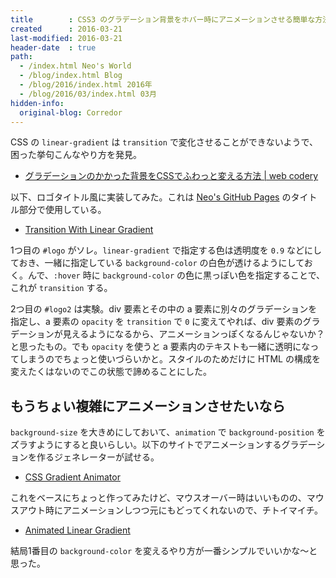 ```yaml
---
title        : CSS3 のグラデーション背景をホバー時にアニメーションさせる簡単な方法
created      : 2016-03-21
last-modified: 2016-03-21
header-date  : true
path:
  - /index.html Neo's World
  - /blog/index.html Blog
  - /blog/2016/index.html 2016年
  - /blog/2016/03/index.html 03月
hidden-info:
  original-blog: Corredor
---
```


CSS の `linear-gradient` は `transition` で変化させることができないようで、困った挙句こんなやり方を発見。

- [グラデーションのかかった背景をCSSでふわっと変える方法 | web codery](http://web-codery.com/html/80)

以下、ロゴタイトル風に実装してみた。これは [Neo's GitHub Pages](https://neos21.github.io/) のタイトル部分で使用している。

- [Transition With Linear Gradient](http://codepen.io/Neos21/pen/bpqNXm/)

1つ目の `#logo` がソレ。`linear-gradient` で指定する色は透明度を `0.9` などにしておき、一緒に指定している `background-color` の白色が透けるようにしておく。んで、`:hover` 時に `background-color` の色に黒っぽい色を指定することで、これが `transition` する。

2つ目の `#logo2` は実験。div 要素とその中の a 要素に別々のグラデーションを指定し、a 要素の `opacity` を `transition` で `0` に変えてやれば、div 要素のグラデーションが見えるようになるから、アニメーションっぽくなるんじゃないか？と思ったもの。でも `opacity` を使うと a 要素内のテキストも一緒に透明になってしまうのでちょっと使いづらいかと。スタイルのためだけに HTML の構成を変えたくはないのでこの状態で諦めることにした。

## もうちょい複雑にアニメーションさせたいなら

`background-size` を大きめにしておいて、`animation` で `background-position` をズラすようにすると良いらしい。以下のサイトでアニメーションするグラデーションを作るジェネレーターが試せる。

- [CSS Gradient Animator](https://www.gradient-animator.com/)

これをベースにちょっと作ってみたけど、マウスオーバー時はいいものの、マウスアウト時にアニメーションしつつ元にもどってくれないので、チトイマイチ。

- [Animated Linear Gradient](http://codepen.io/Neos21/pen/BKWNKG/)

結局1番目の `background-color` を変えるやり方が一番シンプルでいいかな～と思った。
